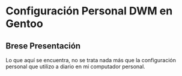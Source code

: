 
# Configuración Personal DWM en Gentoo

## Brese Presentación 

Lo que aquí se encuentra, no se trata nada más que la configuración personal
que utilizo a diario en mi computador personal.
